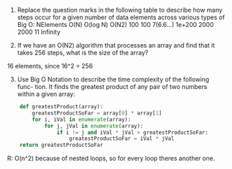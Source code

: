 1. Replace the question marks in the following table to describe how many steps
occur for a given number of data elements across various types of Big O:
    NElements   O(N)    O(log N)    O(N2)
    100         100     7(6.6...)   1e+200
    2000        2000    11          Infinity


2. If we have an O(N2) algorithm that processes an array and find that it
takes 256 steps, what is the size of the array?

16 elements, since 16^2 = 256

3. Use Big O Notation to describe the time complexity of the following func-
tion. It finds the greatest product of any pair of two numbers within a
given array:

```python
    def greatestProduct(array):
        greatestProductSoFar = array[0] * array[1]
        for i, iVal in enumerate(array):
            for j, jVal in enumerate(array):
                if i != j and iVal * jVal > greatestProductSoFar:
                    greatestProductSoFar = iVal * jVal
    return greatestProductSoFar
```
R: O(n^2) because of nested loops, so for every loop theres another one.





